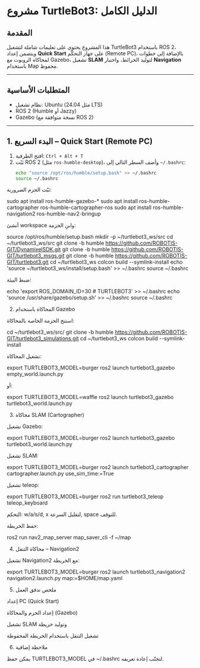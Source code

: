 # مشروع TurtleBot3: الدليل الكامل

## المقدمة
هذا المشروع يحتوي على تعليمات شاملة لتشغيل TurtleBot3 باستخدام ROS 2، ويتضمن إعداد **Quick Start** على جهاز التحكّم (Remote PC)، بالإضافة إلى خطوات لمحاكاة الروبوت مع Gazebo، تشغيل **SLAM** لتوليد الخرائط، واختبار **Navigation** باستخدام Map محفوظ.

---

## المتطلبات الأساسية
- نظام تشغيل: Ubuntu (مثل 24.04 LTS)
- ROS 2 (Humble أو Jazzy)
- Gazebo (نسخة متوافقة مع ROS 2)

---

## 1. البدء السريع – Quick Start (Remote PC)
1. افتح الطرفية: `Ctrl + Alt + T`
2. ثبّت ROS 2 (مثل `ros-humble-desktop`)، وأضف السطر التالي إلى `~/.bashrc`:
   ```bash
   echo "source /opt/ros/humble/setup.bash" >> ~/.bashrc
   source ~/.bashrc

ثبّت الحزم الضرورية:

sudo apt install ros-humble-gazebo-*
sudo apt install ros-humble-cartographer ros-humble-cartographer-ros
sudo apt install ros-humble-navigation2 ros-humble-nav2-bringup


أنشئ workspace وابنِ الحزمة:

source /opt/ros/humble/setup.bash
mkdir -p ~/turtlebot3_ws/src
cd ~/turtlebot3_ws/src
git clone -b humble https://github.com/ROBOTIS-GIT/DynamixelSDK.git
git clone -b humble https://github.com/ROBOTIS-GIT/turtlebot3_msgs.git
git clone -b humble https://github.com/ROBOTIS-GIT/turtlebot3.git
cd ~/turtlebot3_ws
colcon build --symlink-install
echo 'source ~/turtlebot3_ws/install/setup.bash' >> ~/.bashrc
source ~/.bashrc


ضبط البيئة:

echo 'export ROS_DOMAIN_ID=30 # TURTLEBOT3' >> ~/.bashrc
echo 'source /usr/share/gazebo/setup.sh' >> ~/.bashrc
source ~/.bashrc

2. المحاكاة باستخدام Gazebo

استنخ الحزمة الخاصة بالمحاكاة:

cd ~/turtlebot3_ws/src/
git clone -b humble https://github.com/ROBOTIS-GIT/turtlebot3_simulations.git
cd ~/turtlebot3_ws
colcon build --symlink-install


تشغيل المحاكاة:

export TURTLEBOT3_MODEL=burger
ros2 launch turtlebot3_gazebo empty_world.launch.py


أو:

export TURTLEBOT3_MODEL=waffle
ros2 launch turtlebot3_gazebo turtlebot3_world.launch.py

3. محاكاة SLAM (Cartographer)

تشغيل Gazebo:

export TURTLEBOT3_MODEL=burger
ros2 launch turtlebot3_gazebo turtlebot3_world.launch.py


تشغيل SLAM:

export TURTLEBOT3_MODEL=burger
ros2 launch turtlebot3_cartographer cartographer.launch.py use_sim_time:=True


تشغيل teleop:

export TURTLEBOT3_MODEL=burger
ros2 run turtlebot3_teleop teleop_keyboard


التحكم: w/a/s/d, x لتقليل السرعة, space للتوقف.

حفظ الخريطة:

ros2 run nav2_map_server map_saver_cli -f ~/map

4. محاكاة التنقل – Navigation2

تشغيل Navigation2 مع الخريطة:

export TURTLEBOT3_MODEL=burger
ros2 launch turtlebot3_navigation2 navigation2.launch.py map:=$HOME/map.yaml

5. ملخص تدفق العمل

إعداد PC (Quick Start)

إعداد الحزم والمحاكاة (Gazebo)

تشغيل SLAM وتوليد خريطة

تشغيل التنقل باستخدام الخريطة المحفوظة

6. ملاحظة إضافية

يمكن حفظ TURTLEBOT3_MODEL في ~/.bashrc لتجنّب إعادة تعريفه.
